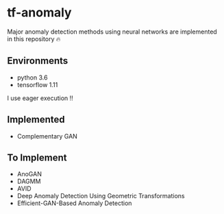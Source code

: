 # tf-anomaly
Major anomaly detection methods using neural networks are implemented in this repository :fire:

## Environments
* python 3.6
* tensorflow 1.11

I use eager execution !!

## Implemented
* Complementary GAN

## To Implement
* AnoGAN
* DAGMM
* AVID
* Deep Anomaly Detection Using Geometric Transformations
* Efficient-GAN-Based Anomaly Detection
